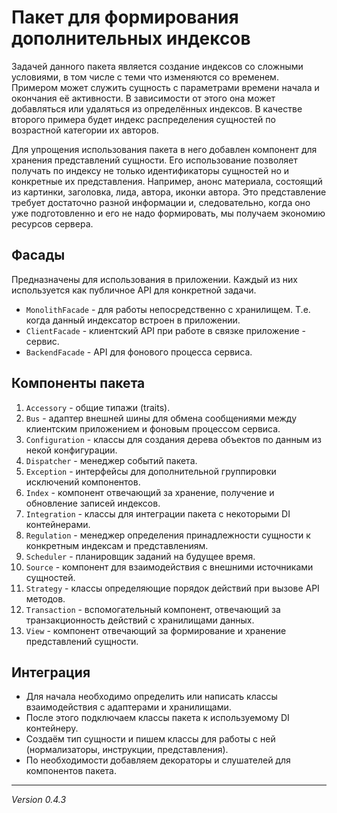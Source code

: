 # Пакет для формирования дополнительных индексов

Задачей данного пакета является создание индексов со сложными условиями, в том числе с теми что изменяются со временем. Примером может служить сущность с параметрами времени начала и окончания её активности. В зависимости от этого она может добавляться или удаляться из определённых индексов. В качестве второго примера будет индекс распределения сущностей по возрастной категории их авторов.

Для упрощения использования пакета в него добавлен компонент для хранения представлений сущности. Его использование позволяет получать по индексу не только идентификаторы сущностей но и конкретные их представления. Например, анонс материала, состоящий из картинки, заголовка, лида, автора, иконки автора. Это представление требует достаточно разной информации и, следовательно, когда оно уже подготовленно и его не надо формировать, мы получаем экономию ресурсов сервера.

## Фасады

Предназначены для использования в приложении. Каждый из них используется как публичное API для конкретной задачи.

* ```MonolithFacade``` - для работы непосредственно с хранилищем. Т.е. когда данный индексатор встроен в приложении.
* ```ClientFacade``` - клиентский API при работе в связке приложение - сервис.
* ```BackendFacade``` - API для фонового процесса сервиса.

## Компоненты пакета

 1. ```Accessory``` - общие типажи (traits).
 2. ```Bus``` - адаптер внешней шины для обмена сообщениями между клиентским приложением и фоновым процессом сервиса.
 3. ```Configuration``` - классы для создания дерева объектов по данным из некой конфигурации.
 4. ```Dispatcher``` - менеджер событий пакета.
 5. ```Exception``` - интерфейсы для дополнительной группировки исключений компонентов.
 6. ```Index``` - компонент отвечающий за хранение, получение и обновление записей индексов.
 7. ```Integration``` - классы для интеграции пакета с некоторыми DI контейнерами.
 8. ```Regulation``` - менеджер определения принадлежности сущности к конкретным индексам и представлениям.
 9. ```Scheduler``` - планировщик заданий на будущее время.
10. ```Source``` - компонент для взаимодействия с внешними источниками сущностей.
11. ```Strategy``` - классы определяющие порядок действий при вызове API методов.
12. ```Transaction``` - вспомогательный компонент, отвечающий за транзакционность действий с хранилищами данных.
13. ```View``` - компонент отвечающий за формирование и хранение представлений сущности.

## Интеграция

* Для начала необходимо определить или написать классы взаимодействия с адаптерами и хранилищами.
* После этого подключаем классы пакета к используемому DI контейнеру.
* Создаём тип сущности и пишем классы для работы с ней (нормализаторы, инструкции, представления).
* По необходимости добавляем декораторы и слушателей для компонентов пакета.

---------------

_Version 0.4.3_